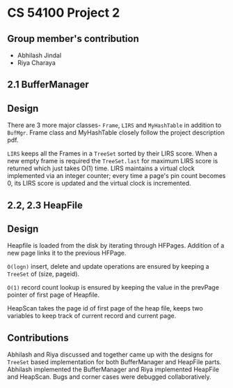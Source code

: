 CS 54100 Project 2 
==================

Group member's contribution
---------------------------
- Abhilash Jindal
- Riya Charaya


2.1 BufferManager
-----------------

Design
------
There are 3 more major classes- `Frame`, `LIRS` and `MyHashTable` in addition to `BufMgr`. Frame class and MyHashTable closely follow the project description pdf. 

`LIRS` keeps all the Frames in a `TreeSet` sorted by their LIRS score. When a new empty frame is required the `TreeSet.last` for maximum LIRS score is returned which just takes O(1) time. LIRS maintains a virtual clock implemented via an integer counter; every time a page's pin count becomes 0, its LIRS score is updated and the virtual clock is incremented.

2.2, 2.3 HeapFile
-----------------
Design
------

Heapfile is loaded from the disk by iterating through HFPages. Addition of a new page links it to the previous HFPage. 

`O(logn)` insert, delete and update operations are ensured by keeping a `TreeSet` of (size, pageid).

`O(1)` record count lookup is ensured by keeping the value in the prevPage pointer of first page of Heapfile.

HeapScan takes the page id of first page of the heap file, keeps two variables to keep track of current record and current page. 

Contributions
-------------

Abhilash and Riya discussed and together came up with the designs for `TreeSet` based implementation for both BufferManager and HeapFile parts. Abhilash implemented the BufferManager and Riya implemented HeapFile and HeapScan. Bugs and corner cases were debugged collaboratively.

